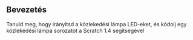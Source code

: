 ## Bevezetés

Tanuld meg, hogy irányítsd a közlekedési lámpa LED-eket, és kódolj egy közlekedési lámpa sorozatot a Scratch 1.4 segítségével